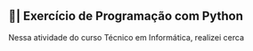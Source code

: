 ## 📑| Exercício de Programação com Python

  Nessa atividade do curso Técnico em Informática, realizei cerca 
 

